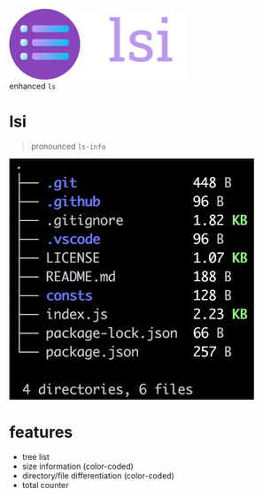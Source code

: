 ![lsi](./lsi.png)  
enhanced `ls`

# lsi

> pronounced `ls·info`

![](./lsi_example.png)

# features

- tree list
- size information (color-coded)
- directory/file differentiation (color-coded)
- total counter
